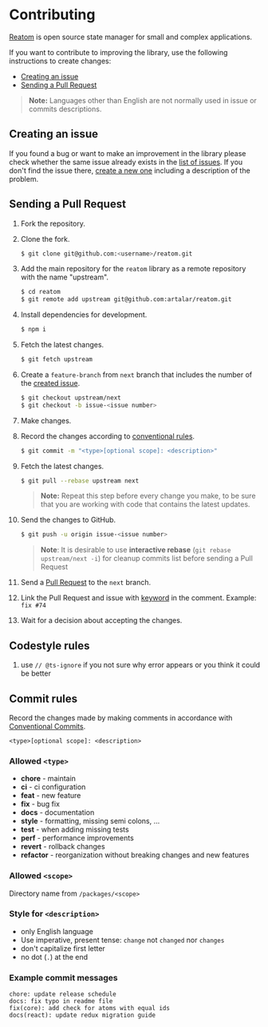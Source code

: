 # Contributing

[Reatom](https://github.com/artalar/reatom) is open source state manager for small and complex applications.

If you want to contribute to improving the library, use the following instructions to create changes:

- [Creating an issue](#creating-an-issue)
- [Sending a Pull Request](#sending-a-pull-request)

> **Note:** Languages other than English are not normally used in issue or commits descriptions.

## Creating an issue

If you found a bug or want to make an improvement in the library please check whether the same issue already exists in the [list of issues](https://github.com/artalar/reatom/issues). If you don't find the issue there, [create a new one](https://github.com/artalar/reatom/issues/new) including a description of the problem.

## Sending a Pull Request

1. Fork the repository.
2. Clone the fork.

   ```bash
   $ git clone git@github.com:<username>/reatom.git
   ```

3. Add the main repository for the `reatom` library as a remote repository with the name "upstream".

   ```bash
   $ cd reatom
   $ git remote add upstream git@github.com:artalar/reatom.git
   ```

4. Install dependencies for development.

   ```bash
   $ npm i
   ```

5. Fetch the latest changes.

   ```bash
   $ git fetch upstream
   ```

6. Create a `feature-branch` from `next` branch that includes the number of the [created issue](#creating-an-issue).

   ```bash
   $ git checkout upstream/next
   $ git checkout -b issue-<issue number>
   ```

7. Make changes.
8. Record the changes according to [conventional rules](#commit-rules).

   ```bash
   $ git commit -m "<type>[optional scope]: <description>"
   ```

9. Fetch the latest changes.

   ```bash
   $ git pull --rebase upstream next
   ```

   > **Note:** Repeat this step before every change you make, to be sure that you are working with code that contains the latest updates.

10. Send the changes to GitHub.

    ```bash
    $ git push -u origin issue-<issue number>
    ```

    > **Note**: It is desirable to use **interactive rebase** (`git rebase upstream/next -i`) for cleanup commits list before sending a Pull Request

11. Send a [Pull Request](https://github.com/artalar/reatom/compare) to the `next` branch.
12. Link the Pull Request and issue with [keyword](https://help.github.com/en/articles/closing-issues-using-keywords) in the comment. Example: `fix #74`
13. Wait for a decision about accepting the changes.

## Codestyle rules

1. use `// @ts-ignore` if you not sure why error appears or you think it could be better

## Commit rules

Record the changes made by making comments in accordance with [Conventional Commits](https://conventionalcommits.org).

```
<type>[optional scope]: <description>
```

### Allowed `<type>`

- **chore** - maintain
- **ci** - ci configuration
- **feat** - new feature
- **fix** - bug fix
- **docs** - documentation
- **style** - formatting, missing semi colons, …
- **test** - when adding missing tests
- **perf** - performance improvements
- **revert** - rollback changes
- **refactor** - reorganization without breaking changes and new features

### Allowed `<scope>`

Directory name from `/packages/<scope>`

### Style for `<description>`

- only English language
- Use imperative, present tense: `change` not `changed` nor `changes`
- don't capitalize first letter
- no dot (`.`) at the end

### Example commit messages

```
chore: update release schedule
docs: fix typo in readme file
fix(core): add check for atoms with equal ids
docs(react): update redux migration guide
```
